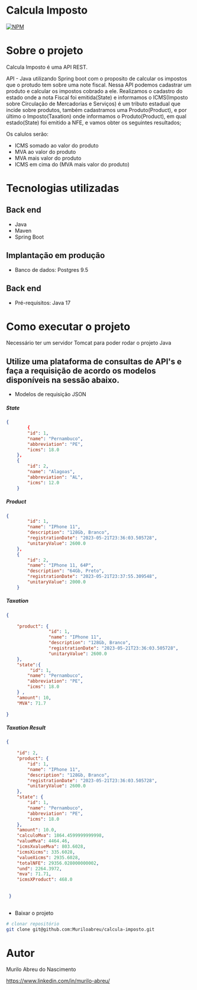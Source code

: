 # Calcula Imposto 

[![NPM](https://img.shields.io/npm/l/react)](https://github.com/Muriloabreu/calcula-imposto/blob/main/LICENSE) 

# Sobre o projeto


Calcula Imposto é uma API REST.

API - Java utilizando Spring boot com o proposito de calcular os impostos que o protudo tem sobre uma note fiscal.
Nessa API podemos cadastrar um produto e calcular os impostos cobrado a ele. Realizamos o cadastro do estado onde a nota Fiscal foi emitida(State) e informamos o ICMS(Imposto sobre Circulação de Mercadorias e Serviços) é um tributo estadual que incide sobre produtos, também cadastramos uma Produto(Product), e por último o Imposto(Taxation) onde informamos o Produto(Product), em qual estado(State) foi emitido a NFE, e vamos obter os seguintes resultados;

Os calulos serão:

- ICMS somado ao valor do produto
- MVA ao valor do produto
- MVA mais valor do produto   
- ICMS em cima do (MVA mais valor do produto)


# Tecnologias utilizadas
## Back end
- Java
- Maven
- Spring Boot


## Implantação em produção

- Banco de dados: Postgres 9.5

## Back end
- Pré-requisitos: Java 17

# Como executar o projeto

Necessário ter um servidor Tomcat para poder rodar o projeto Java

##  Utilize uma plataforma de consultas de API's e faça a requisição de acordo os modelos disponíveis na sessão abaixo.
</code></pre>
 - Modelos de requisição JSON
</p>

</P>
<h5>State</h5>

```json
{
        {
        "id": 1,
        "name": "Pernambuco",
        "abbreviation": "PE",
        "icms": 18.0
    },
    {
        "id": 2,
        "name": "Alagoas",
        "abbreviation": "AL",
        "icms": 12.0
    }
```
</p>
<h5>Product</h5>

```json
{
        "id": 1,
        "name": "IPhone 11",
        "description": "128Gb, Branco",
        "registrationDate": "2023-05-21T23:36:03.505728",
        "unitaryValue": 2600.0
    },
    {
        "id": 2,
        "name": "IPhone 11, 64P",
        "description": "64Gb, Preto",
        "registrationDate": "2023-05-21T23:37:55.309548",
        "unitaryValue": 2000.0
    }
```
</p>
<h5>Taxation</h5>


```json
{
    	
    "product": {
                "id": 1,
                "name": "IPhone 11",
                "description": "128Gb, Branco",
                "registrationDate": "2023-05-21T23:36:03.505728",
                "unitaryValue": 2600.0
    },
    "state":{
         "id": 1,
        "name": "Pernambuco",
        "abbreviation": "PE",
        "icms": 18.0
    } ,
    "amount": 10,
    "MVA": 71.7
    
}

```
</p>
<h5>Taxation Result</h5>

```json
{       
      
    "id": 2,
    "product": {
        "id": 1,
        "name": "IPhone 11",
        "description": "128Gb, Branco",
        "registrationDate": "2023-05-21T23:36:03.505728",
        "unitaryValue": 2600.0
    },
    "state": {
        "id": 1,
        "name": "Pernambuco",
        "abbreviation": "PE",
        "icms": 18.0
    },
    "amount": 10.0,
    "calculoMva": 1864.4599999999998,
    "valueMva": 4464.46,
    "icmsXvalueMva": 803.6028,
    "icmsXicms": 335.6028,
    "valueXicms": 2935.6028,
    "totalNFE": 29356.028000000002,
    "und": 2264.3972,
    "mva": 71.71,
    "icmsXProduct": 468.0
          
        
 }
 
```
</p>
</p>

- Baixar o projeto

```bash
# clonar repositório
git clone git@github.com:Muriloabreu/calcula-imposto.git

```

# Autor

Murilo Abreu do Nascimento

https://www.linkedin.com/in/murilo-abreu/
